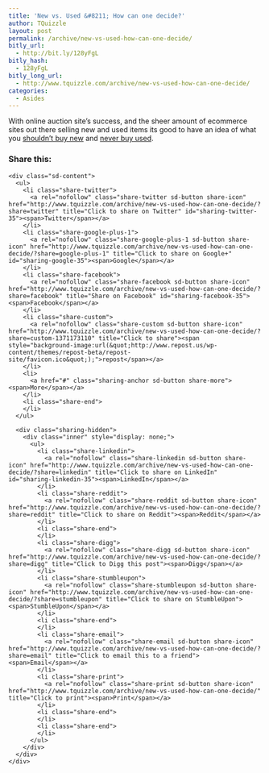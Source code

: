 ```yaml
---
title: 'New vs. Used &#8211; How can one decide?'
author: TQuizzle
layout: post
permalink: /archive/new-vs-used-how-can-one-decide/
bitly_url:
  - http://bit.ly/128yFgL
bitly_hash:
  - 128yFgL
bitly_long_url:
  - http://www.tquizzle.com/archive/new-vs-used-how-can-one-decide/
categories:
  - Asides
---
```

With online auction site&#8217;s success, and the sheer amount of ecommerce sites out there selling new and used items its good to have an idea of what you <a rel="nofollow" target="_blank" href="http://articles.moneycentral.msn.com/SavingandDebt/FindDealsOnline/10thingsYouShouldntBuyNew.aspx">shouldn&#8217;t buy new</a> and <a rel="nofollow" target="_blank" href="http://articles.moneycentral.msn.com/SavingandDebt/FindDealsOnline/10ThingsYouShouldNeverBuyUsed.aspx">never buy used</a>.

<div class="sharedaddy sd-sharing-enabled">
  <div class="robots-nocontent sd-block sd-social sd-social-icon-text sd-sharing">
    <h3 class="sd-title">
      Share this:
    </h3>
    
    <div class="sd-content">
      <ul>
        <li class="share-twitter">
          <a rel="nofollow" class="share-twitter sd-button share-icon" href="http://www.tquizzle.com/archive/new-vs-used-how-can-one-decide/?share=twitter" title="Click to share on Twitter" id="sharing-twitter-35"><span>Twitter</span></a>
        </li>
        <li class="share-google-plus-1">
          <a rel="nofollow" class="share-google-plus-1 sd-button share-icon" href="http://www.tquizzle.com/archive/new-vs-used-how-can-one-decide/?share=google-plus-1" title="Click to share on Google+" id="sharing-google-35"><span>Google</span></a>
        </li>
        <li class="share-facebook">
          <a rel="nofollow" class="share-facebook sd-button share-icon" href="http://www.tquizzle.com/archive/new-vs-used-how-can-one-decide/?share=facebook" title="Share on Facebook" id="sharing-facebook-35"><span>Facebook</span></a>
        </li>
        <li class="share-custom">
          <a rel="nofollow" class="share-custom sd-button share-icon" href="http://www.tquizzle.com/archive/new-vs-used-how-can-one-decide/?share=custom-1371173110" title="Click to share"><span style="background-image:url(&quot;http://www.repost.us/wp-content/themes/repost-beta/repost-site/favicon.ico&quot;);">repost</span></a>
        </li>
        <li>
          <a href="#" class="sharing-anchor sd-button share-more"><span>More</span></a>
        </li>
        <li class="share-end">
        </li>
      </ul>
      
      <div class="sharing-hidden">
        <div class="inner" style="display: none;">
          <ul>
            <li class="share-linkedin">
              <a rel="nofollow" class="share-linkedin sd-button share-icon" href="http://www.tquizzle.com/archive/new-vs-used-how-can-one-decide/?share=linkedin" title="Click to share on LinkedIn" id="sharing-linkedin-35"><span>LinkedIn</span></a>
            </li>
            <li class="share-reddit">
              <a rel="nofollow" class="share-reddit sd-button share-icon" href="http://www.tquizzle.com/archive/new-vs-used-how-can-one-decide/?share=reddit" title="Click to share on Reddit"><span>Reddit</span></a>
            </li>
            <li class="share-end">
            </li>
            <li class="share-digg">
              <a rel="nofollow" class="share-digg sd-button share-icon" href="http://www.tquizzle.com/archive/new-vs-used-how-can-one-decide/?share=digg" title="Click to Digg this post"><span>Digg</span></a>
            </li>
            <li class="share-stumbleupon">
              <a rel="nofollow" class="share-stumbleupon sd-button share-icon" href="http://www.tquizzle.com/archive/new-vs-used-how-can-one-decide/?share=stumbleupon" title="Click to share on StumbleUpon"><span>StumbleUpon</span></a>
            </li>
            <li class="share-end">
            </li>
            <li class="share-email">
              <a rel="nofollow" class="share-email sd-button share-icon" href="http://www.tquizzle.com/archive/new-vs-used-how-can-one-decide/?share=email" title="Click to email this to a friend"><span>Email</span></a>
            </li>
            <li class="share-print">
              <a rel="nofollow" class="share-print sd-button share-icon" href="http://www.tquizzle.com/archive/new-vs-used-how-can-one-decide/" title="Click to print"><span>Print</span></a>
            </li>
            <li class="share-end">
            </li>
            <li class="share-end">
            </li>
          </ul>
        </div>
      </div>
    </div>
  </div>
</div>